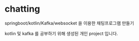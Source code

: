 # chatting
springboot/kotlin/Kafka/websocket 을 이용한 채팅프로그램 만들기

kotlin 및 kafka 를 공부하기 위해 생성된 개인 project 입니다.
